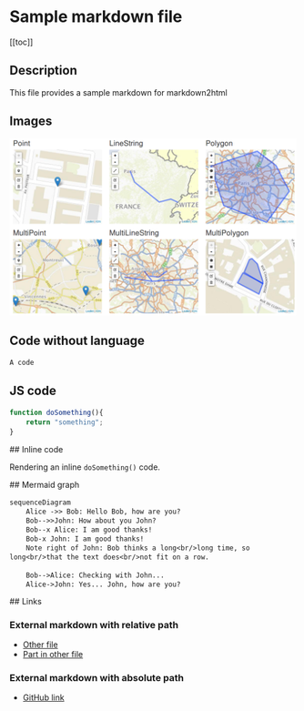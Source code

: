 # Sample markdown file

[[toc]]

## Description

This file provides a sample markdown for markdown2html

## Images

![Geometry types](img/geometry-types.png)

## Code without language

```
A code
```

## JS code

```javascript
function doSomething(){
    return "something";
}
```

## Inline code

Rendering an inline `doSomething()` code.

## Mermaid graph

```mermaid
sequenceDiagram
    Alice ->> Bob: Hello Bob, how are you?
    Bob-->>John: How about you John?
    Bob--x Alice: I am good thanks!
    Bob-x John: I am good thanks!
    Note right of John: Bob thinks a long<br/>long time, so long<br/>that the text does<br/>not fit on a row.

    Bob-->Alice: Checking with John...
    Alice->John: Yes... John, how are you?
```

## Links

### External markdown with relative path

* [Other file](other-file.md)
* [Part in other file](other-file.md#nacta-contribuere)

### External markdown with absolute path

* [GitHub link](https://github.com/jquery/jquery/blob/master/README.md)

